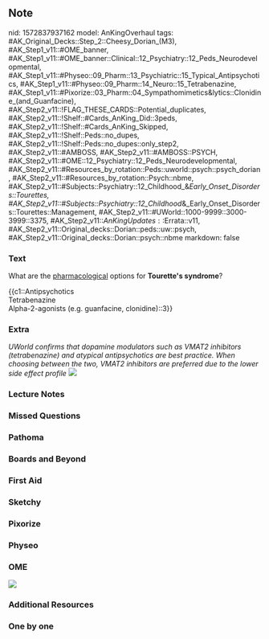 ## Note
nid: 1572837937162
model: AnKingOverhaul
tags: #AK_Original_Decks::Step_2::Cheesy_Dorian_(M3), #AK_Step1_v11::#OME_banner, #AK_Step1_v11::#OME_banner::Clinical::12_Psychiatry::12_Peds_Neurodevelopmental, #AK_Step1_v11::#Physeo::09_Pharm::13_Psychiatric::15_Typical_Antipsychotics, #AK_Step1_v11::#Physeo::09_Pharm::14_Neuro::15_Tetrabenazine, #AK_Step1_v11::#Pixorize::03_Pharm::04_Sympathomimetics&lytics::Clonidine_(and_Guanfacine), #AK_Step2_v11::!FLAG_THESE_CARDS::Potential_duplicates, #AK_Step2_v11::!Shelf::#Cards_AnKing_Did::3peds, #AK_Step2_v11::!Shelf::#Cards_AnKing_Skipped, #AK_Step2_v11::!Shelf::Peds::no_dupes, #AK_Step2_v11::!Shelf::Peds::no_dupes::only_step2, #AK_Step2_v11::#AMBOSS, #AK_Step2_v11::#AMBOSS::PSYCH, #AK_Step2_v11::#OME::12_Psychiatry::12_Peds_Neurodevelopmental, #AK_Step2_v11::#Resources_by_rotation::Peds::uworld::psych::psych_dorian, #AK_Step2_v11::#Resources_by_rotation::Psych::nbme, #AK_Step2_v11::#Subjects::Psychiatry::12_Childhood_&_Early_Onset_Disorders::Tourettes, #AK_Step2_v11::#Subjects::Psychiatry::12_Childhood_&_Early_Onset_Disorders::Tourettes::Management, #AK_Step2_v11::#UWorld::1000-9999::3000-3999::3375, #AK_Step2_v11::$AnKingUpdates::$Errata::v11, #AK_Step2_v11::Original_decks::Dorian::peds::uw::psych, #AK_Step2_v11::Original_decks::Dorian::psych::nbme
markdown: false

### Text
What are the <u>pharmacological</u> options for <b>Tourette's
syndrome</b>?
<div>
  {{c1::Antipsychotics
  <div>
    Tetrabenazine
  </div>
  <div>
    Alpha-2-agonists (e.g. guanfacine, clonidine)::3}}
  </div>
</div>

### Extra
<i>UWorld confirms that dopamine modulators such as VMAT2
inhibitors (tetrabenazine) and atypical antipsychotics are best
practice. When choosing between the two, VMAT2 inhibitors are
preferred due to the lower side effect profile</i> <img src=
"paste-9216999818124.jpg">

### Lecture Notes


### Missed Questions


### Pathoma


### Boards and Beyond


### First Aid


### Sketchy


### Pixorize


### Physeo


### OME
<div class="ome-widget">
  <a href=
  "https://onlinemeded.org/spa/psychiatry/peds-neurodevelopmental/acquire?ref=anki">
  <img src="_OME_AnkiFlashcards_Lesson_3.png"></a>
</div>

### Additional Resources


### One by one

